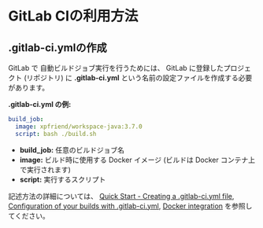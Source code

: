 GitLab CIの利用方法
===================

.gitlab-ci.ymlの作成
--------------------
GitLab で 自動ビルドジョブ実行を行うためには、
GitLab に登録したプロジェクト (リポジトリ) に
**.gitlab-ci.yml** という名前の設定ファイルを作成する必要があります。

**.gitlab-ci.yml の例:** 

```yaml
build_job:
  image: xpfriend/workspace-java:3.7.0
  script: bash ./build.sh
```

*   **build_job:** 任意のビルドジョブ名
*   **image:** ビルド時に使用する Docker イメージ (ビルドは Docker コンテナ上で実行されます)
*   **script:** 実行するスクリプト

記述方法の詳細については、
[Quick Start - Creating a .gitlab-ci.yml file](http://doc.gitlab.com/ce/ci/quick_start/README.html#creating-a-.gitlab-ci.yml-file),
[Configuration of your builds with .gitlab-ci.yml](http://doc.gitlab.com/ce/ci/yaml/README.html), 
[Docker integration](http://docs.gitlab.com/ce/ci/docker/README.html)
を参照してください。
